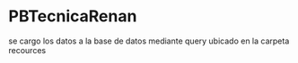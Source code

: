 # PBTecnicaRenan
se cargo los datos a la base de datos mediante query ubicado en la carpeta recources